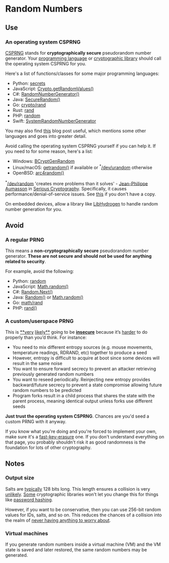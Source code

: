 # Random Numbers
## Use
### An operating system CSPRNG
[CSPRNG](https://en.wikipedia.org/wiki/Cryptographically-secure_pseudorandom_number_generator) stands for **cryptographically secure** pseudorandom number generator. Your [programming language](https://docs.microsoft.com/en-us/dotnet/api/system.security.cryptography.randomnumbergenerator?view=net-6.0) or [cryptographic library](https://doc.libsodium.org/generating_random_data) should call the operating system CSPRNG for you.

Here's a list of functions/classes for some major programming languages:
- Python: [secrets](https://docs.python.org/3/library/secrets.html)
- JavaScript: [Crypto.getRandomValues()](https://developer.mozilla.org/en-US/docs/Web/API/Crypto/getRandomValues)
- C#: [RandomNumberGenerator()](https://docs.microsoft.com/en-us/dotnet/api/system.security.cryptography.randomnumbergenerator?view=net-6.0)
- Java: [SecureRandom()](https://docs.oracle.com/en/java/javase/17/docs/api/java.base/java/security/SecureRandom.html)
- Go: [crypto/rand](https://pkg.go.dev/crypto/rand)
- Rust: [rand](https://crates.io/crates/rand)
- PHP: [random](https://www.php.net/manual/en/ref.csprng.php)
- Swift: [SystemRandomNumberGenerator](https://developer.apple.com/documentation/swift/systemrandomnumbergenerator)

You may also find [this](https://paragonie.com/blog/2016/05/how-generate-secure-random-numbers-in-various-programming-languages) blog post useful, which mentions some other languages and goes into greater detail.

Avoid calling the operating system CSPRNG yourself if you can help it. If you need to for some reason, here's a list:
- Windows: [BCryptGenRandom](https://docs.microsoft.com/en-us/windows/win32/api/bcrypt/nf-bcrypt-bcryptgenrandom)
- Linux/macOS: [getrandom()](https://man7.org/linux/man-pages/man2/getrandom.2.html) if available or <sup>*</sup>[/dev/urandom](https://linux.die.net/man/4/urandom) otherwise
- OpenBSD: [arc4random()](https://man.openbsd.org/arc4random.3)

<sup>*</sup>[/dev/random](https://en.wikipedia.org/wiki//dev/random) 'creates more problems than it solves' - [Jean-Philippe Aumasson](https://www.aumasson.jp/) in [Serious Cryptography](https://nostarch.com/seriouscrypto). Specifically, it causes performance/denial-of-service issues. See [this](https://www.2uo.de/myths-about-urandom/) if you don't have a copy.

On embedded devices, allow a library like [LibHydrogen](https://github.com/jedisct1/libhydrogen) to handle random number generation for you.

## Avoid
### A regular PRNG
This means a **non-cryptographically secure** pseudorandom number generator. **These are not secure and should not be used for anything related to security**.

For example, avoid the following:
- Python: [random](https://docs.python.org/3/library/random.html)
- JavaScript: [Math.random()](https://developer.mozilla.org/en-US/docs/Web/JavaScript/Reference/Global_Objects/Math/random)
- C#: [Random.Next()](https://docs.microsoft.com/en-us/dotnet/api/system.random.next?view=net-6.0)
- Java: [Random()](https://docs.oracle.com/javase/8/docs/api/java/util/Random.html) or [Math.random()](https://docs.oracle.com/javase/8/docs/api/java/lang/Math.html#random--)
- Go: [math/rand](https://pkg.go.dev/math/rand)
- PHP: [rand()](https://www.php.net/manual/en/function.rand.php)

### A custom/userspace PRNG
This is [**very](https://nakedsecurity.sophos.com/2013/07/09/anatomy-of-a-pseudorandom-number-generator-visualising-cryptocats-buggy-prng/) [likely**](https://www.cryptofails.com/post/72902772336/how-not-to-csprng) going to be [**insecure**](https://hdm.io/tools/debian-openssl/) because it’s [harder](https://monocypher.org/manual/#Random_number_generation) to do properly than you’d think. For instance:
- You need to mix different entropy sources (e.g. mouse movements, temperature readings, RDRAND, etc) together to produce a seed
- However, entropy is difficult to acquire at boot since some devices will result in the same noise
- You want to ensure forward secrecy to prevent an attacker retrieving previously generated random numbers
- You want to reseed periodically. Reinjecting new entropy provides backward/future secrecy to prevent a state compromise allowing future random numbers to be predicted
- Program forks result in a child process that shares the state with the parent process, meaning identical output unless forks use different seeds

**Just trust the operating system CSPRNG**. Chances are you'd seed a custom PRNG with it anyway.

If you know what you're doing and you're forced to implement your own, make sure it's a [fast-key-erasure](https://blog.cr.yp.to/20170723-random.html) one. If you don't understand everything on that page, you probably shouldn't risk it as good randomness is the foundation for lots of other cryptography.

## Notes
### Output size
Salts are [typically](https://www.rfc-editor.org/rfc/rfc9106.html#section-3.1) 128 bits long. This length ensures a collision is very [unlikely](https://crypto.stackexchange.com/a/56132). [Some](https://doc.libsodium.org/password_hashing/default_phf#key-derivation) cryptographic libraries won't let you change this for things like [password hashing](password-hashing-password-based-key-derivation.md).

However, if you want to be conservative, then you can use 256-bit random values for IDs, salts, and so on. This reduces the chances of a collision into the realm of [never having anything to worry about](https://crypto.stackexchange.com/a/27828).

### Virtual machines
If you generate random numbers inside a virtual machine (VM) and the VM state is saved and later restored, the same random numbers may be generated.